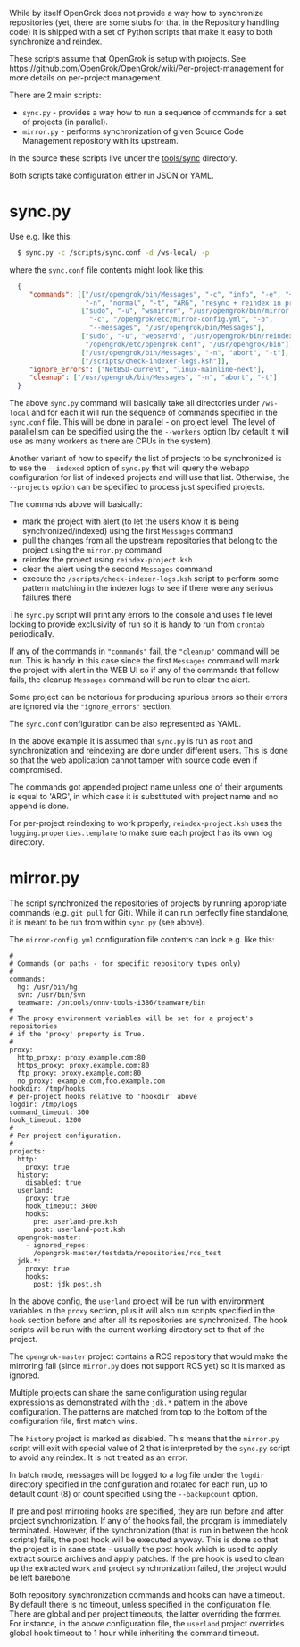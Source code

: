 While by itself OpenGrok does not provide a way how to synchronize repositories (yet, there are some stubs for that in the Repository handling code) it is shipped with a set of Python scripts that make it easy to both synchronize and reindex.

These scripts assume that OpenGrok is setup with projects. See https://github.com/OpenGrok/OpenGrok/wiki/Per-project-management for more details on per-project management.

There are 2 main scripts:
  - `sync.py` - provides a way how to run a sequence of commands for a set of projects (in parallel).
  - `mirror.py` - performs synchronization of given Source Code Management repository with its upstream.

In the source these scripts live under the [tools/sync](https://github.com/OpenGrok/OpenGrok/tree/master/tools/sync) directory.

Both scripts take configuration either in JSON or YAML.

# sync.py

Use e.g. like this:

```bash
  $ sync.py -c /scripts/sync.conf -d /ws-local/ -p
```

where the `sync.conf` file contents might look like this:

```json
  {
     "commands": [["/usr/opengrok/bin/Messages", "-c", "info", "-e", "+1 hour",
                   "-n", "normal", "-t", "ARG", "resync + reindex in progress"],
                  ["sudo", "-u", "wsmirror", "/usr/opengrok/bin/mirror.py",
                    "-c", "/opengrok/etc/mirror-config.yml", "-b",
                    "--messages", "/usr/opengrok/bin/Messages"],
                  ["sudo", "-u", "webservd", "/usr/opengrok/bin/reindex-project.ksh",
                   "/opengrok/etc/opengrok.conf", "/usr/opengrok/bin"],
                  ["/usr/opengrok/bin/Messages", "-n", "abort", "-t"],
                  ["/scripts/check-indexer-logs.ksh"]],
     "ignore_errors": ["NetBSD-current", "linux-mainline-next"],
     "cleanup": ["/usr/opengrok/bin/Messages", "-n", "abort", "-t"]
  }
```

The above `sync.py` command will basically take all directories under `/ws-local` and for each it will run the sequence of commands specified in the `sync.conf` file. This will be done in parallel - on project level. The level of parallelism can be specified using the the `--workers` option (by default it will use as many workers as there are CPUs in the system).

Another variant of how to specify the list of projects to be synchronized is to use the `--indexed` option of `sync.py` that will query the webapp configuration for list of indexed projects and will use that list. Otherwise, the `--projects` option can be specified to process just specified projects.

The commands above will basically:
  - mark the project with alert (to let the users know it is being synchronized/indexed) using the first `Messages` command
  - pull the changes from all the upstream repositories that belong to the project using the `mirror.py` command
  - reindex the project using `reindex-project.ksh`
  - clear the alert using the second `Messages` command
  - execute the `/scripts/check-indexer-logs.ksh` script to perform some pattern matching in the indexer logs to see if there were any serious failures there

The `sync.py` script will print any errors to the console and uses file level locking to provide exclusivity of run so it is handy to run from `crontab` periodically.

If any of the commands in `"commands"` fail, the `"cleanup"` command will be run. This is handy in this case since the first `Messages` command will mark the project with alert in the WEB UI so if any of the commands that follow fails, the cleanup `Messages` command will be run to clear the alert.

Some project can be notorious for producing spurious errors so their errors are ignored via the `"ignore_errors"` section.

The `sync.conf` configuration can be also represented as YAML.

In the above example it is assumed that `sync.py` is run as `root` and synchronization and reindexing are done under different users. This is done so that the web application cannot tamper with source code even if compromised.

The commands got appended project name unless one of their arguments is equal
to 'ARG', in which case it is substituted with project name and no append is
done.

For per-project reindexing to work properly, `reindex-project.ksh` uses
the `logging.properties.template` to make sure each project has its own
log directory.

# mirror.py

The script synchronized the repositories of projects by running appropriate commands (e.g. `git pull` for Git). While it can run perfectly fine standalone, it is meant to be run from within `sync.py` (see above).

The `mirror-config.yml` configuration file contents can look e.g. like this:

```YML
#
# Commands (or paths - for specific repository types only)
#
commands:
  hg: /usr/bin/hg
  svn: /usr/bin/svn
  teamware: /ontools/onnv-tools-i386/teamware/bin
#
# The proxy environment variables will be set for a project's repositories
# if the 'proxy' property is True.
#
proxy:
  http_proxy: proxy.example.com:80
  https_proxy: proxy.example.com:80
  ftp_proxy: proxy.example.com:80
  no_proxy: example.com,foo.example.com
hookdir: /tmp/hooks
# per-project hooks relative to 'hookdir' above
logdir: /tmp/logs
command_timeout: 300
hook_timeout: 1200
#
# Per project configuration.
#
projects:
  http:
    proxy: true
  history:
    disabled: true
  userland:
    proxy: true
    hook_timeout: 3600
    hooks:
      pre: userland-pre.ksh
      post: userland-post.ksh
  opengrok-master:
    - ignored_repos:
      /opengrok-master/testdata/repositories/rcs_test
  jdk.*:
    proxy: true
    hooks:
      post: jdk_post.sh
```

In the above config, the `userland` project will be run with environment variables in the `proxy` section, plus it will also run scripts specified in the `hook` section before and after all its repositories are synchronized. The hook scripts will be run with the current working directory set to that of the project.

The `opengrok-master` project contains a RCS repository that would make the mirroring fail (since `mirror.py` does not support RCS yet) so it is marked as ignored.

Multiple projects can share the same configuration using regular expressions as demonstrated with the `jdk.*` pattern in the above configuration. The patterns are matched from top to the bottom of the configuration file, first match wins.

The `history` project is marked as disabled. This means that the `mirror.py` script will exit with special value of 2 that is interpreted by the `sync.py` script to avoid any reindex. It is not treated as an error.

In batch mode, messages will be logged to a log file under the `logdir` directory specified in the configuration and rotated for each run, up to default count (8) or count specified using the `--backupcount` option.

If pre and post mirroring hooks are specified, they are run before and after project synchronization. If any of the hooks fail, the program is immediately terminated. However, if the synchronization (that is run in between the hook scripts) fails, the post hook will be executed anyway. This is done so that the project is in sane state - usually the post hook which is used to apply extract source archives and apply patches. If the pre hook is used to clean up the extracted work and project synchronization failed, the project would be left barebone.

Both repository synchronization commands and hooks can have a timeout. By default there is no timeout, unless specified in the configuration file. There are global and per project timeouts, the latter overriding the former. For instance, in the above configuration file, the `userland` project overrides global hook timeout to 1 hour while inheriting the command timeout.